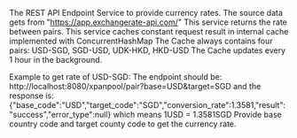  The REST API Endpoint Service to provide currency rates.
 The source data gets from "https://app.exchangerate-api.com/"
 This service returns the rate between pairs.
 This service caches constant request result in internal cache implemented with ConcurrentHashMap
 The Cache always contains four pairs: USD-SGD, SGD-USD, UDK-HKD, HKD-USD
 The Cache updates every 1 hour in the background.
 
 Example to get rate of USD-SGD: The endpoint should be: http://localhost:8080/xpanpool/pair?base=USD&target=SGD
 and the response is: {"base_code":"USD","target_code":"SGD","conversion_rate":1.3581,"result":"success","error_type":null}
 which means 1USD = 1.3581SGD
 Provide base country code  and target county code to get the currency rate.
